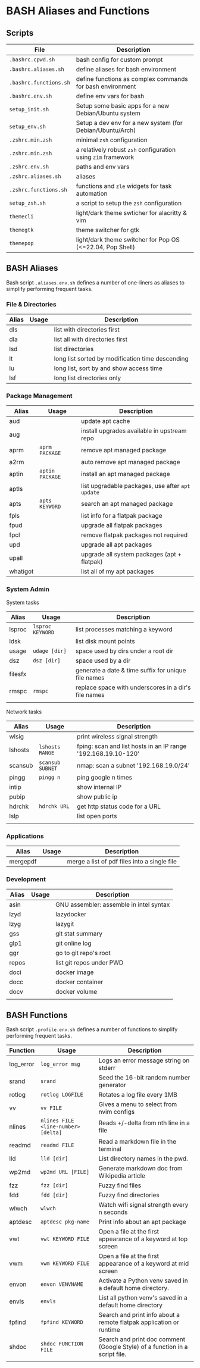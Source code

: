 # BASH Aliases and Functions

## Scripts

| File | Description |
| -------- | ----------- |
| `.bashrc.cpwd.sh` | bash config for custom prompt |
| `.bashrc.aliases.sh` | define aliases for bash environment  |
| `.bashrc.functions.sh` | define functions as complex commands for bash environment |
| `.bashrc.env.sh` | define env vars for bash  |
| `setup_init.sh` | Setup some basic apps for a new Debian/Ubuntu system |
| `setup_env.sh` | Setup a dev env for a new system (for Debian/Ubuntu/Arch) |
| `.zshrc.min.zsh` | minimal `zsh` configuration |
| `.zshrc.min.zsh` | a relatively robust `zsh` configuration using `zim` framework |
| `.zshrc.env.sh` | paths and env vars |
| `.zshrc.aliases.sh` | aliases |
| `.zshrc.functions.sh` | functions and `zle` widgets for task automation |
| `setup_zsh.sh` | a script to setup the `zsh` configuration |
| `themecli` | light/dark theme swticher for alacritty & vim |
| `themegtk` | theme switcher for gtk |
| `themepop` | light/dark theme switcher for Pop OS (<=22.04, Pop Shell) |

## BASH Aliases

Bash script `.aliases.env.sh` defines a number of one-liners as aliases to simplify performing frequent tasks.

### File & Directories

| Alias | Usage | Description |
| -------- | ----- | ----------- |
| dls |  | list with directories first |
| dla |  | list all with directories first |
| lsd |  | list directories |
| lt |  | long list sorted by modification time descending |
| lu |  | long list, sort by and show access time |
| lsf |  | long list directories only |

### Package Management

| Alias | Usage | Description |
| -------- | ----- | ----------- |
| aud |  | update apt cache |
| aug |  | install upgrades available in upstream repo |
| aprm | `aprm PACKAGE` | remove apt managed package |
| a2rm |  | auto remove apt managed package |
| aptin | `aptin PACKAGE` | install an apt managed package |
| aptls |  | list upgradable packages, use after `apt update` |
| apts | `apts KEYWORD` | search an apt managed package |
| fpls |  | list info for a flatpak package |
| fpud |  | upgrade all flatpak packages |
| fpcl |  | remove flatpak packages not required |
| upd |  | upgrade all apt packages |
| upall |  | upgrade all system packages (apt + flatpak) |
| whatigot |  | list all of my apt packages |

### System Admin

System tasks

| Alias | Usage | Description |
| -------- | ----- | ----------- |
| lsproc | `lsproc KEYWORD` | list processes matching a keyword |
| ldsk |  | list disk mount points |
| usage | `udage [dir]` | space used by dirs under a root dir |
| dsz | `dsz [dir]` | space used by a dir |
| filesfx |  | generate a date & time suffix for unique file names |
| rmspc | `rmspc` | replace space with underscores in a dir's file names |
|  |  |   |

Network tasks

| Alias | Usage | Description |
| -------- | ----- | ----------- |
| wlsig |  | print wireless signal strength |
| lshosts | `lshosts RANGE` | fping: scan and list hosts in an IP range '192.168.19.10-120' |
| scansub | `scansub SUBNET` | nmap: scan a subnet '192.168.19.0/24' |
| pingg | `pingg n` | ping google n times |
| intip |  | show internal IP |
| pubip |  | show public ip |
| hdrchk | `hdrchk URL` | get http status code for a URL |
| lslp |  | list open ports |
|  |  |  |

### Applications

| Alias | Usage | Description |
| -------- | ----- | ----------- |
| mergepdf |  | merge a list of pdf files into a single file |

### Development

| Alias | Usage | Description |
| -------- | ----- | ----------- |
| asin |  | GNU assembler: assemble in intel syntax |
| lzyd |  | lazydocker |
| lzyg |  | lazygit |
| gss |  | git stat summary |
| glp1 |  | git online log |
| ggr |  | go to git repo's root |
| repos |  | list git repos under PWD |
| doci |  | docker image |
| docc |  | docker container |
| docv |  | docker volume |
|  |  |  |

## BASH Functions

Bash script `.profile.env.sh` defines a number of functions to simplify performing frequent tasks.

| Function | Usage | Description |
| -------- | ----- | ----------- |
| log_error | `log_error msg` | Logs an error message string on stderr |
| srand  | `srand` | Seed the 16-bit random number generator |
| rotlog | `rotlog LOGFILE` | Rotates a log file every 1MB |
| vv | `vv FILE` | Gives a menu to select from nvim configs |
| nlines | `nlines FILE <line-number> [delta]` | Reads +/-delta from nth line in a file |
| readmd | `readmd FILE` | Read a markdown file in the terminal |
| lld | `lld [dir]` | List directory names in the pwd. |
| wp2md | `wp2md URL [FILE]` | Generate markdown doc from Wikipedia article |
| fzz | `fzz [dir]` | Fuzzy find files |
| fdd | `fdd [dir]` | Fuzzy find directories |
| wlwch | `wlwch` | Watch wifi signal strength every n seconds |
| aptdesc | `aptdesc pkg-name` | Print info about an apt package |
| vwt | `vwt KEYWORD FILE` | Open a file at the first appearance of a keyword at top screen |
| vwm | `vwm KEYWORD FILE` | Open a file at the first appearance of a keyword at mid screen |
| envon | `envon VENVNAME` | Activate a Python venv saved in a default home directory. |
| envls | `envls` | List all python venv's saved in a default home directory |
| fpfind | `fpfind KEYWORD` | Search and print info about a remote flatpak application or runtime |
| shdoc | `shdoc FUNCTION FILE` | Search and print doc comment (Google Style) of a function in a script file. |
|  |  |  |
